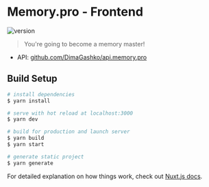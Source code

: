 # Memory.pro - Frontend
  
![version](https://img.shields.io/badge/version-0.0.02%20(sketch)-red)

> You're going to become a memory master!

- API: [github.com/DimaGashko/api.memory.pro](https://github.com/DimaGashko/api.memory.pro)

## Build Setup

``` bash
# install dependencies
$ yarn install

# serve with hot reload at localhost:3000
$ yarn dev

# build for production and launch server
$ yarn build
$ yarn start

# generate static project
$ yarn generate
```

For detailed explanation on how things work, check out [Nuxt.js docs](https://nuxtjs.org).

